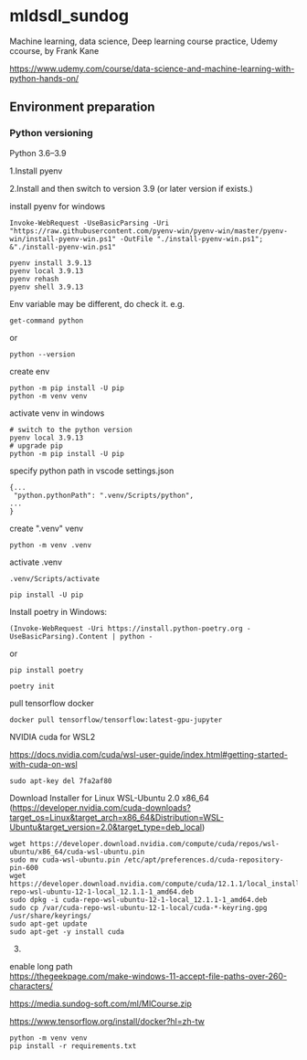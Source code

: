 # mldsdl_sundog
Machine learning, data science, Deep learning course practice, Udemy ccourse, by Frank Kane

https://www.udemy.com/course/data-science-and-machine-learning-with-python-hands-on/

## Environment preparation

### Python versioning
Python 3.6–3.9

1.Install pyenv

2.Install and then switch to version 3.9 (or later version if exists.)

install pyenv 
for windows
```
Invoke-WebRequest -UseBasicParsing -Uri "https://raw.githubusercontent.com/pyenv-win/pyenv-win/master/pyenv-win/install-pyenv-win.ps1" -OutFile "./install-pyenv-win.ps1"; &"./install-pyenv-win.ps1"
```

```
pyenv install 3.9.13
pyenv local 3.9.13
pyenv rehash
pyenv shell 3.9.13
```

Env variable may be different, do check it. e.g. 
```
get-command python
```
or
```
python --version
```
create env
```
python -m pip install -U pip
python -m venv venv

```

activate venv in windows
```
# switch to the python version
pyenv local 3.9.13
# upgrade pip
python -m pip install -U pip
```
specify python path in vscode settings.json
```
{...
 "python.pythonPath": ".venv/Scripts/python",
...
}
```

create ".venv" venv
```
python -m venv .venv
```

activate .venv
```
.venv/Scripts/activate
```

```
pip install -U pip
```

Install poetry in Windows:
```
(Invoke-WebRequest -Uri https://install.python-poetry.org -UseBasicParsing).Content | python -

```
or
```
pip install poetry
```
```
poetry init
```

pull tensorflow docker
```
docker pull tensorflow/tensorflow:latest-gpu-jupyter
```

NVIDIA cuda for WSL2

https://docs.nvidia.com/cuda/wsl-user-guide/index.html#getting-started-with-cuda-on-wsl

```
sudo apt-key del 7fa2af80
```
Download Installer for Linux WSL-Ubuntu 2.0 x86_64
(https://developer.nvidia.com/cuda-downloads?target_os=Linux&target_arch=x86_64&Distribution=WSL-Ubuntu&target_version=2.0&target_type=deb_local) 
```
wget https://developer.download.nvidia.com/compute/cuda/repos/wsl-ubuntu/x86_64/cuda-wsl-ubuntu.pin
sudo mv cuda-wsl-ubuntu.pin /etc/apt/preferences.d/cuda-repository-pin-600
wget https://developer.download.nvidia.com/compute/cuda/12.1.1/local_installers/cuda-repo-wsl-ubuntu-12-1-local_12.1.1-1_amd64.deb
sudo dpkg -i cuda-repo-wsl-ubuntu-12-1-local_12.1.1-1_amd64.deb
sudo cp /var/cuda-repo-wsl-ubuntu-12-1-local/cuda-*-keyring.gpg /usr/share/keyrings/
sudo apt-get update
sudo apt-get -y install cuda
```

3.




enable long path  
https://thegeekpage.com/make-windows-11-accept-file-paths-over-260-characters/

https://media.sundog-soft.com/ml/MlCourse.zip


https://www.tensorflow.org/install/docker?hl=zh-tw
```
python -m venv venv 
pip install -r requirements.txt
```